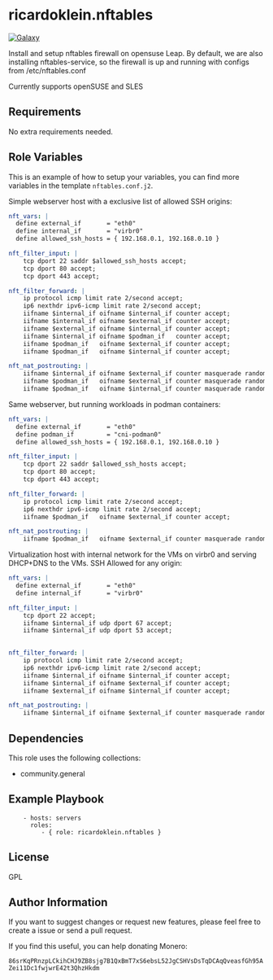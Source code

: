 # ricardoklein.nftables

[![Galaxy](https://img.shields.io/badge/galaxy-ricardoklein.nftables-blue.svg?style=flat)](https://galaxy.ansible.com/ui/standalone/roles/ricardoklein/nftables/documentation/)

Install and setup nftables firewall on opensuse Leap.
By default, we are also installing nftables-service, so the firewall
is up and running with configs from /etc/nftables.conf

Currently supports openSUSE and SLES

## Requirements

No extra requirements needed.

## Role Variables

This is an example of how to setup your variables, you can find more
variables in the template `nftables.conf.j2`.

Simple webserver host with a exclusive list of allowed SSH origins:

```YAML
nft_vars: |
  define external_if       = "eth0"
  define internal_if       = "virbr0"
  define allowed_ssh_hosts = { 192.168.0.1, 192.168.0.10 }

nft_filter_input: |
    tcp dport 22 saddr $allowed_ssh_hosts accept;
    tcp dport 80 accept;
    tcp dport 443 accept;

nft_filter_forward: |
    ip protocol icmp limit rate 2/second accept;
    ip6 nexthdr ipv6-icmp limit rate 2/second accept;
    iifname $internal_if oifname $internal_if counter accept;
    iifname $internal_if oifname $external_if counter accept;
    iifname $external_if oifname $internal_if counter accept;
    iifname $internal_if oifname $podman_if   counter accept;
    iifname $podman_if   oifname $external_if counter accept;
    iifname $podman_if   oifname $internal_if counter accept;

nft_nat_postrouting: |
    iifname $internal_if oifname $external_if counter masquerade random,persistent;
    iifname $podman_if   oifname $external_if counter masquerade random,persistent;
    iifname $podman_if   oifname $internal_if counter masquerade random,persistent;
```

Same webserver, but running workloads in podman containers:

```YAML
nft_vars: |
  define external_if       = "eth0"
  define podman_if         = "cni-podman0"
  define allowed_ssh_hosts = { 192.168.0.1, 192.168.0.10 }

nft_filter_input: |
    tcp dport 22 saddr $allowed_ssh_hosts accept;
    tcp dport 80 accept;
    tcp dport 443 accept;

nft_filter_forward: |
    ip protocol icmp limit rate 2/second accept;
    ip6 nexthdr ipv6-icmp limit rate 2/second accept;
    iifname $podman_if   oifname $external_if counter accept;

nft_nat_postrouting: |
    iifname $podman_if   oifname $external_if counter masquerade random,persistent;
```

Virtualization host with internal network for the VMs on virbr0
and serving DHCP+DNS to the VMs. SSH Allowed for any origin:

```YAML
nft_vars: |
  define external_if       = "eth0"
  define internal_if       = "virbr0"

nft_filter_input: |
    tcp dport 22 accept;
    iifname $internal_if udp dport 67 accept; 
    iifname $internal_if udp dport 53 accept; 
    

nft_filter_forward: |
    ip protocol icmp limit rate 2/second accept;
    ip6 nexthdr ipv6-icmp limit rate 2/second accept;
    iifname $internal_if oifname $internal_if counter accept;
    iifname $internal_if oifname $external_if counter accept;
    iifname $external_if oifname $internal_if counter accept;

nft_nat_postrouting: |
    iifname $internal_if oifname $external_if counter masquerade random,persistent;
```

## Dependencies

This role uses the following collections:

* community.general

## Example Playbook

```
    - hosts: servers
      roles:
         - { role: ricardoklein.nftables }
```

## License

GPL

## Author Information

If you want to suggest changes or request new features,
please feel free to create a issue or send a pull request.

If you find this useful, you can help donating Monero:

`86srKqPRnzpLCkihCHJ9ZB8sjg7B1QxBmT7xS6ebsL52JgCSHVsDsTqDCAqQveasfGh95AZei11Dc1fwjwrE42t3QhzHkdm`

